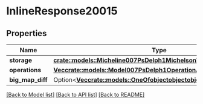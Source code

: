 # InlineResponse20015

## Properties

Name | Type | Description | Notes
------------ | ------------- | ------------- | -------------
**storage** | [**crate::models::Micheline007PsDelph1MichelsonV1Expression**](micheline.007-PsDELPH1.michelson_v1.expression.md) |  | 
**operations** | [**Vec<crate::models::Model007PsDelph1OperationAlphaInternalOperation>**](007-PsDELPH1.operation.alpha.internal_operation.md) |  | 
**big_map_diff** | Option<[**Vec<crate::models::OneOfobjectobjectobjectobject>**](oneOf<object,object,object,object>.md)> |  | [optional]

[[Back to Model list]](../README.md#documentation-for-models) [[Back to API list]](../README.md#documentation-for-api-endpoints) [[Back to README]](../README.md)


